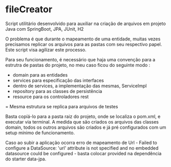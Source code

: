 # fileCreator

Script utilitário desenvolvido para auxiliar na criação de arquivos em projeto Java com SpringBoot, JPA, JUnit, H2

O problema é que durante o mapeamento de uma entidade, muitas vezes precisamos replicar os arquivos para as pastas com seu respectivo papel. 
Este script visa agilizar este processo.

Para seu funcionamento, é necessário que haja uma convenção para a estrutra de pastas do projeto, no meu caso ficou do seguinte modo : 

  - domain para as entidades
  - services para especificação das interfaces
  - dentro de services, a implementação das mesmas, ServiceImpl
  - repository para as classes de persistência
  - resource para os controladores rest

  = Mesma estrutura se replica para arquivos de testes

Basta copíá-lo para a pasta raiz do projeto, onde se localiza o pom.xml, e executar via terminal. A medida que são criados os arquivos das classes domain, todos os outros arquivos são criados e já pré configurados com um setup mínimo de funcionamento. 

Caso ao subir a aplicação ocorra erro de mapeamento de Url - Failed to configure a DataSource: 'url' attribute is not specified and no embedded datasource could be configured - basta colocar <scope>provided</scope> na dependência do starter data-jpa.





